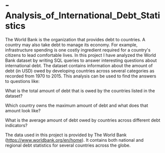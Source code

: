 # -Analysis_of_International_Debt_Statistics
The World Bank is the organization that provides debt to countries. A country may also take debt to manage its economy. For example, infrastructure spending is one costly ingredient required for a country's citizens to lead comfortable lives.
In this project I have analyzed the World Bank dataset by writing SQL queries to answer interesting questions about international debt. The dataset contains information about the amount of debt (in USD) owed by developing countries across several categories as recorded from 1970 to 2015. This analysis can be used to find the answers to questions like:

What is the total amount of debt that is owed by the countries listed in the dataset?

Which country owns the maximum amount of debt and what does that amount look like?

What is the average amount of debt owed by countries across different debt indicators?

The data used in this project is provided by The World Bank (https://www.worldbank.org/en/home). It contains both national and regional debt statistics for several countries across the globe.
